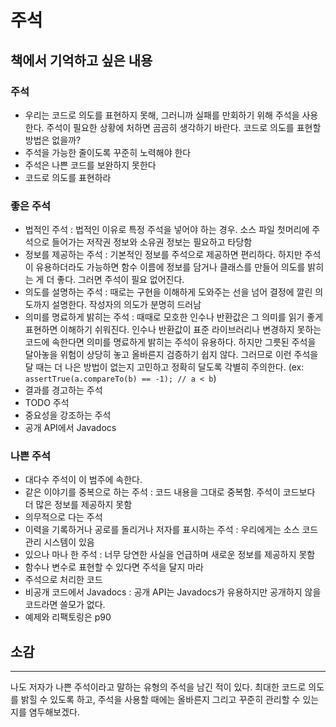 # 주석
## 책에서 기억하고 싶은 내용
### 주석
- 우리는 코드로 의도를 표현하지 못해, 그러니까 실패를 만회하기 위해 주석을 사용한다. 주석이 필요한 상황에 처하면 곰곰히 생각하기 바란다. 코드로 의도를 표현할 방법은 없을까?
- 주석을 가능한 줄이도록 꾸준히 노력해야 한다
- 주석은 나쁜 코드를 보완하지 못한다
- 코드로 의도를 표현하라
### 좋은 주석
- 법적인 주석 : 법적인 이유로 특정 주석을 넣어야 하는 경우. 소스 파일 첫머리에 주석으로 들어가는 저작권 정보와 소유권 정보는 필요하고 타당함
- 정보를 제공하는 주석 : 기본적인 정보를 주석으로 제공하면 편리하다. 하지만 주석이 유용하더라도 가능하면 함수 이름에 정보를 담거나 클래스를 만들어 의도를 밝히는 게 더 좋다. 그러면 주석이 필요 없어진다.
- 의도를 설명하는 주석 : 때로는 구현을 이해하게 도와주는 선을 넘어 결정에 깔린 의도까지 설명한다. 작성자의 의도가 분명히 드러남
- 의미를 명료하게 밝히는 주석 : 때때로 모호한 인수나 반환값은 그 의미를 읽기 좋게 표현하면 이해하기 쉬워진다. 인수나 반환값이 표준 라이브러리나 변경하지 못하는 코드에 속한다면 의미를 명료하게 밝히는 주석이 유용하다. 하지만 그릇된 주석을 달아놓을 위험이 상당히 놓고 올바른지 검증하기 쉽지 않다. 그러므로 이런 주석을 달 때는 더 나은 방법이 없는지 고민하고 정확히 달도록 각별히 주의한다. (ex: `assertTrue(a.compareTo(b) == -1); // a < b`)
- 결과를 경고하는 주석
- TODO 주석
- 중요성을 강조하는 주석
- 공개 API에서 Javadocs
### 나쁜 주석
- 대다수 주석이 이 범주에 속한다.
- 같은 이야기를 중복으로 하는 주석 : 코드 내용을 그대로 중복함. 주석이 코드보다 더 많은 정보를 제공하지 못함
- 의무적으로 다는 주석
- 이력을 기록하거나 공로를 돌리거나 저자를 표시하는 주석 : 우리에게는 소스 코드 관리 시스템이 있음
- 있으나 마나 한 주석 : 너무 당연한 사실을 언급하며 새로운 정보를 제공하지 못함
- 함수나 변수로 표현할 수 있다면 주석을 달지 마라
- 주석으로 처리한 코드
- 비공개 코드에서 Javadocs : 공개 API는 Javadocs가 유용하지만 공개하지 않을 코드라면 쓸모가 없다.
- 예제와 리팩토링은 p90

## 소감
---
나도 저자가 나쁜 주석이라고 말하는 유형의 주석을 남긴 적이 있다. 최대한 코드로 의도를 밝힐 수 있도록 하고, 주석을 사용할 때에는 올바른지 그리고 꾸준히 관리할 수 있는 지를 염두해보겠다.
